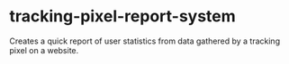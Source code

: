 # tracking-pixel-report-system
Creates a quick report of user statistics from data gathered by a tracking pixel on a website.
